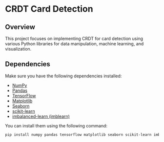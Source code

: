 # CRDT Card Detection

## Overview

This project focuses on implementing CRDT for card detection using various Python libraries for data manipulation, machine learning, and visualization.

## Dependencies

Make sure you have the following dependencies installed:

- [NumPy](https://numpy.org/)
- [Pandas](https://pandas.pydata.org/)
- [TensorFlow](https://www.tensorflow.org/)
- [Matplotlib](https://matplotlib.org/)
- [Seaborn](https://seaborn.pydata.org/)
- [scikit-learn](https://scikit-learn.org/)
- [imbalanced-learn (imblearn)](https://imbalanced-learn.org/)

You can install them using the following command:

```bash
pip install numpy pandas tensorflow matplotlib seaborn scikit-learn imbalanced-learn
